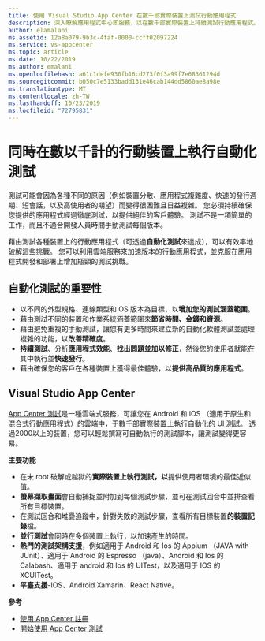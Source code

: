 ```yaml
---
title: 使用 Visual Studio App Center 在數千部實際裝置上測試行動應用程式
description: 深入瞭解應用程式中心即服務，以在數千部實際裝置上持續測試行動應用程式。
author: elamalani
ms.assetid: 12a8a079-9b3c-4faf-0000-ccff02097224
ms.service: vs-appcenter
ms.topic: article
ms.date: 10/22/2019
ms.author: emalani
ms.openlocfilehash: a61c1defe930fb16cd273f0f3a99f7e68361294d
ms.sourcegitcommit: b050c7e5133badd131e46cab144dd5860ae8a98e
ms.translationtype: MT
ms.contentlocale: zh-TW
ms.lasthandoff: 10/23/2019
ms.locfileid: "72795831"
---
```

# <a name="perform-automated-testing-on-thousands-of-mobile-devices-simultaneously"></a>同時在數以千計的行動裝置上執行自動化測試
測試可能會因為各種不同的原因（例如裝置分散、應用程式複雜度、快速的發行週期、短會話，以及高使用者的期望）而變得很困難且日益複雜。 您必須持續確保您提供的應用程式經過徹底測試，以提供絕佳的客戶體驗。 測試不是一項簡單的工作，而且不適合開發人員時間手動測試每個版本。

藉由測試各種裝置上的行動應用程式（可透過**自動化測試**來達成），可以有效率地破解這些挑戰。 您可以利用雲端服務來加速版本的行動應用程式，並克服在應用程式開發和部署上增加瓶頸的測試挑戰。

## <a name="importance-of-automated-testing"></a>自動化測試的重要性
- 以不同的外型規格、連線類型和 OS 版本為目標，以**增加您的測試涵蓋範圍**。
- 藉由測試不同的裝置和作業系統涵蓋範圍來**節省時間、金錢和資源**。
- 藉由避免重複的手動測試，讓您有更多時間來建立新的自動化軟體測試並處理複雜的功能，以**改善精確度**。
- **持續測試**、分析**應用程式效能**、**找出問題並加以修正**，然後您的使用者就能在其中執行並**快速發行**。
- 藉由確保您的客戶在各種裝置上獲得最佳體驗，以**提供高品質的應用程式**。

## <a name="visual-studio-app-center"></a>Visual Studio App Center
[App Center 測試](/appcenter/test-cloud/)是一種雲端式服務，可讓您在 Android 和 iOS （適用于原生和混合式行動應用程式）的雲端中，于數千部實際裝置上執行自動化的 UI 測試。 透過2000以上的裝置，您可以輕鬆撰寫可自動執行的測試腳本，讓測試變得更容易。

**主要功能**
   - 在未 root 破解或越獄的**實際裝置上執行測試，以**提供使用者環境的最佳近似值。
   - **螢幕擷取畫面**會自動捕捉並附加到每個測試步驟，並可在測試回合中並排查看所有目標裝置。
   - 在測試回合和堆疊追蹤中，針對失敗的測試步驟，查看所有目標裝置**的裝置記錄**檔。
   - **並行測試**會同時在多個裝置上執行，以加速產生的時間。
   - **熱門的測試架構支援**，例如適用于 Android 和 Ios 的 Appium （JAVA with JUnit）、適用于 Android 的 Espresso （java）、Android 和 Ios 的 Calabash、適用于 android 和 Ios 的 UITest，以及適用于 IOS 的 XCUITest。
   - **平臺支援**-IOS、Android Xamarin、React Native。

**參考**
   - [使用 App Center 註冊](https://appcenter.ms/signup?utm_source=Mobile%20Development%20Docs&utm_medium=Azure&utm_campaign=New%20azure%20docs) 
   - [開始使用 App Center 測試](/appcenter/test-cloud/)